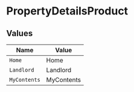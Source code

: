 # PropertyDetailsProduct


## Values

| Name         | Value        |
| ------------ | ------------ |
| `Home`       | Home         |
| `Landlord`   | Landlord     |
| `MyContents` | MyContents   |